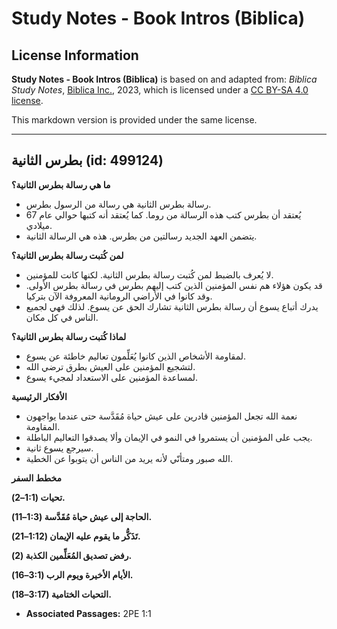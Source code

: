 # Study Notes - Book Intros (Biblica)

## License Information

**Study Notes - Book Intros (Biblica)** is based on and adapted from: _Biblica Study Notes_, [Biblica Inc.](https://www.biblica.com/), 2023, which is licensed under a [CC BY-SA 4.0 license](https://creativecommons.org/licenses/by-sa/4.0/legalcode.en).

This markdown version is provided under the same license.



--------------------------------

## بطرس الثانية (id: 499124)

**ما هي رسالة بطرس الثانية؟**

* رسالة بطرس الثانية هي رسالة من الرسول بطرس.
* يُعتقد أن بطرس كتب هذه الرسالة من روما. كما يُعتقد أنه كتبها حوالي عام 67 ميلادي.
* يتضمن العهد الجديد رسالتين من بطرس. هذه هي الرسالة الثانية.

**لمن كُتبت رسالة بطرس الثانية؟**

* لا يُعرف بالضبط لمن كُتبت رسالة بطرس الثانية. لكنها كانت للمؤمنين.
* قد يكون هؤلاء هم نفس المؤمنين الذين كتب إليهم بطرس في رسالة بطرس الأولى. وقد كانوا في الأراضي الرومانية المعروفة الآن بتركيا.
* يدرك أتباع يسوع أن رسالة بطرس الثانية تشارك الحق عن يسوع. لذلك فهي لجميع الناس في كل مكان.

**لماذا كُتبت رسالة بطرس الثانية؟**

* لمقاومة الأشخاص الذين كانوا يُعَلِّمون تعاليم خاطئة عن يسوع.
* لتشجيع المؤمنين على العيش بطرق ترضي الله.
* لمساعدة المؤمنين على الاستعداد لمجيء يسوع.

**الأفكار الرئيسية**

* نعمة الله تجعل المؤمنين قادرين على عيش حياة مُقَدَّسة حتى عندما يواجهون المقاومة.
* يجب على المؤمنين أن يستمروا في النمو في الإيمان وألا يصدقوا التعاليم الباطلة.
* سيرجع يسوع ثانية.
* الله صبور ومتأنّي لأنه يريد من الناس أن يتوبوا عن الخطية.

**مخطط السفر**

**تحيات (1:1–2\).**

**الحاجة إلى عيش حياة مُقَدَّسة (1:3–11\).**

**تَذَكُّر ما يقوم عليه الإيمان (1:12–21\).**

**رفض تصديق المُعَلِّمين الكذبة (2\).**

**الأيام الأخيرة ويوم الرب (3:1–16\).**

**التحيات الختامية (3:17–18\).**

* **Associated Passages:** 2PE 1:1

